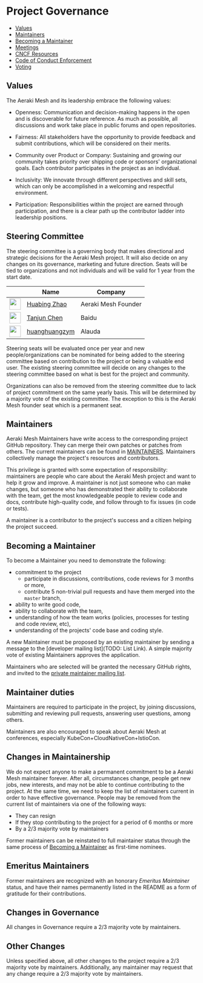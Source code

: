 # Project Governance

- [Values](#values)
- [Maintainers](#maintainers)
- [Becoming a Maintainer](#becoming-a-maintainer)
- [Meetings](#meetings)
- [CNCF Resources](#cncf-resources)
- [Code of Conduct Enforcement](#code-of-conduct)
- [Voting](#voting)

## Values

The Aeraki Mesh and its leadership embrace the following values:

* Openness: Communication and decision-making happens in the open and is discoverable for future
  reference. As much as possible, all discussions and work take place in public
  forums and open repositories.

* Fairness: All stakeholders have the opportunity to provide feedback and submit
  contributions, which will be considered on their merits.

* Community over Product or Company: Sustaining and growing our community takes
  priority over shipping code or sponsors' organizational goals.  Each
  contributor participates in the project as an individual.

* Inclusivity: We innovate through different perspectives and skill sets, which
  can only be accomplished in a welcoming and respectful environment.

* Participation: Responsibilities within the project are earned through
  participation, and there is a clear path up the contributor ladder into leadership
  positions.

## Steering Committee

The steering committee is a governing body that makes directional and strategic decisions for 
the Aeraki Mesh project. It will also decide on any changes on its governance, marketing and 
future direction. Seats will be tied to organizations and not individuals and will be valid for 
1 year from the start date.

&nbsp; | Name                                                   | Company
---|--------------------------------------------------------|---
<img width="30px" src="https://avatars.githubusercontent.com/u/1321762"> | [Huabing Zhao](https://github.com/zhaohuabing) | Aeraki Mesh Founder
<img width="30px" src="https://avatars.githubusercontent.com/u/19339970">  | [Tanjun Chen](https://github.com/tanjunchen)  | Baidu
<img width="30px" src="https://avatars.githubusercontent.com/u/15240576">  | [huanghuangzym](https://github.com/huanghuangzym)  | Alauda

Steering seats will be evaluated once per year and new people/organizations can be nominated
for being added to the steering committee based on contribution to the project or being a
valuable end user. The existing steering committee will decide on any changes to the steering 
committee based on what is best for the project and community.

Organizations can also be removed from the steering committee due to lack of project commitment
on the same yearly basis. This will be determined by a majority vote of the existing committee.
The exception to this is the Aeraki Mesh founder seat which is a permanent seat.

## Maintainers

Aeraki Mesh Maintainers have write access to the corresponding project GitHub repository.
They can merge their own patches or patches from others. The current maintainers
can be found in [MAINTAINERS](./MAINTAINERS.md).  Maintainers collectively manage the project's
resources and contributors.

This privilege is granted with some expectation of responsibility: maintainers
are people who care about the Aeraki Mesh project and want to help it grow and
improve. A maintainer is not just someone who can make changes, but someone who
has demonstrated their ability to collaborate with the team, get the most
knowledgeable people to review code and docs, contribute high-quality code, and
follow through to fix issues (in code or tests).

A maintainer is a contributor to the project's success and a citizen helping
the project succeed.

## Becoming a Maintainer

To become a Maintainer you need to demonstrate the following:

  * commitment to the project
    * participate in discussions, contributions, code reviews for 3 months or more,
    * contribute 5 non-trivial pull requests and have them merged into the `master` branch,
  * ability to write good code,
  * ability to collaborate with the team,
  * understanding of how the team works (policies, processes for testing and code review, etc),
  * understanding of the projects' code base and coding style.


A new Maintainer must be proposed by an existing maintainer by sending a message to the
[developer mailing list](TODO: List Link). A simple majority vote of existing Maintainers
approves the application.

Maintainers who are selected will be granted the necessary GitHub rights,
and invited to the [private maintainer mailing list](TODO).

## Maintainer duties

Maintainers are required to participate in the project, by joining discussions, submitting and reviewing pull requests, answering user questions, among others.

Maintainers are also encouraged to speak about Aeraki Mesh at conferences, especially KubeCon+CloudNativeCon+IstioCon.

## Changes in Maintainership

We do not expect anyone to make a permanent commitment to be a Aeraki Mesh maintainer forever. After all, circumstances change,
people get new jobs, new interests, and may not be able to continue contributing to the project. At the same time, we need
to keep the list of maintainers current in order to have effective governance. People may be removed from the current list
of maintainers via one of the following ways:
  * They can resign
  * If they stop contributing to the project for a period of 6 months or more
  * By a 2/3 majority vote by maintainers

Former maintainers can be reinstated to full maintainer status through the same process of
[Becoming a Maintainer](#becoming-a-maintainer) as first-time nominees.

## Emeritus Maintainers

Former maintainers are recognized with an honorary _Emeritus Maintainer_ status, and have their names permanently
listed in the README as a form of gratitude for their contributions.

## Changes in Governance

All changes in Governance require a 2/3 majority vote by maintainers.

## Other Changes

Unless specified above, all other changes to the project require a 2/3 majority vote by maintainers.
Additionally, any maintainer may request that any change require a 2/3 majority vote by maintainers.
